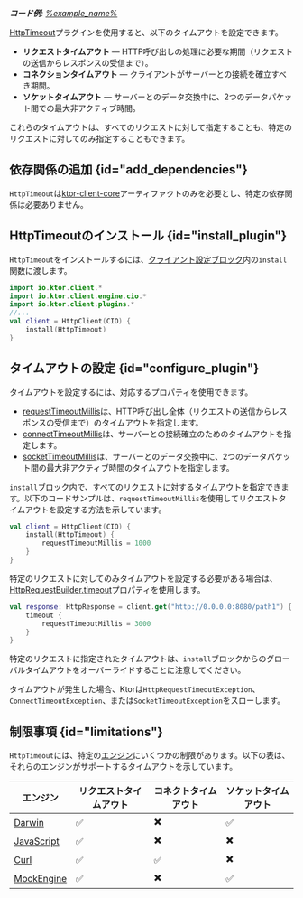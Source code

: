 [//]: # (title: タイムアウト)

<primary-label ref="client-plugin"/>

<tldr>
<var name="example_name" value="client-timeout"/>
<p>
    <b>コード例</b>:
    <a href="https://github.com/ktorio/ktor-documentation/tree/%ktor_version%/codeSnippets/snippets/%example_name%">
        %example_name%
    </a>
</p>
</tldr>

[HttpTimeout](https://api.ktor.io/ktor-client-core/io.ktor.client.plugins/-http-timeout)プラグインを使用すると、以下のタイムアウトを設定できます。
* __リクエストタイムアウト__ — HTTP呼び出しの処理に必要な期間（リクエストの送信からレスポンスの受信まで）。
* __コネクションタイムアウト__ — クライアントがサーバーとの接続を確立すべき期間。
* __ソケットタイムアウト__ — サーバーとのデータ交換中に、2つのデータパケット間での最大非アクティブ時間。

これらのタイムアウトは、すべてのリクエストに対して指定することも、特定のリクエストに対してのみ指定することもできます。

## 依存関係の追加 {id="add_dependencies"}
`HttpTimeout`は[ktor-client-core](client-dependencies.md)アーティファクトのみを必要とし、特定の依存関係は必要ありません。

## HttpTimeoutのインストール {id="install_plugin"}

`HttpTimeout`をインストールするには、[クライアント設定ブロック](client-create-and-configure.md#configure-client)内の`install`関数に渡します。
```kotlin
import io.ktor.client.*
import io.ktor.client.engine.cio.*
import io.ktor.client.plugins.*
//...
val client = HttpClient(CIO) {
    install(HttpTimeout)
}
```

## タイムアウトの設定 {id="configure_plugin"}

タイムアウトを設定するには、対応するプロパティを使用できます。

* [requestTimeoutMillis](https://api.ktor.io/ktor-client-core/io.ktor.client.plugins/-http-timeout-config/request-timeout-millis.html)は、HTTP呼び出し全体（リクエストの送信からレスポンスの受信まで）のタイムアウトを指定します。
* [connectTimeoutMillis](https://api.ktor.io/ktor-client-core/io.ktor.client.plugins/-http-timeout-config/connect-timeout-millis.html)は、サーバーとの接続確立のためのタイムアウトを指定します。
* [socketTimeoutMillis](https://api.ktor.io/ktor-client-core/io.ktor.client.plugins/-http-timeout-config/socket-timeout-millis.html)は、サーバーとのデータ交換中に、2つのデータパケット間の最大非アクティブ時間のタイムアウトを指定します。

`install`ブロック内で、すべてのリクエストに対するタイムアウトを指定できます。以下のコードサンプルは、`requestTimeoutMillis`を使用してリクエストタイムアウトを設定する方法を示しています。
```kotlin
val client = HttpClient(CIO) {
    install(HttpTimeout) {
        requestTimeoutMillis = 1000
    }
}
```

特定のリクエストに対してのみタイムアウトを設定する必要がある場合は、[HttpRequestBuilder.timeout](https://api.ktor.io/ktor-client-core/io.ktor.client.plugins/timeout.html)プロパティを使用します。

```kotlin
val response: HttpResponse = client.get("http://0.0.0.0:8080/path1") {
    timeout {
        requestTimeoutMillis = 3000
    }
}
```

特定のリクエストに指定されたタイムアウトは、`install`ブロックからのグローバルタイムアウトをオーバーライドすることに注意してください。

タイムアウトが発生した場合、Ktorは`HttpRequestTimeoutException`、`ConnectTimeoutException`、または`SocketTimeoutException`をスローします。

## 制限事項 {id="limitations"}

`HttpTimeout`には、特定の[エンジン](client-engines.md)にいくつかの制限があります。以下の表は、それらのエンジンがサポートするタイムアウトを示しています。

| エンジン                             | リクエストタイムアウト | コネクトタイムアウト | ソケットタイムアウト |
|------------------------------------|-----------------|-----------------|----------------|
| [Darwin](client-engines.md#darwin) | ✅️              | ✖️              | ✅️             |
| [JavaScript](client-engines.md#js) | ✅               | ✖️              | ✖️             |
| [Curl](client-engines.md#curl)     | ✅               | ✅️              | ✖️             |
| [MockEngine](client-testing.md)    | ✅               | ✖️              | ✅              |